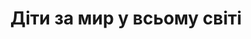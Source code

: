 ﻿---
title: Діти за мир у всьому світі
---

<youtube id="-VkbhDrxX2E" />
<youtube id="plIrnceo43Y" />
